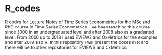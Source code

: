 # R_codes
R codes for Lecture Notes of Time Series Econometrics for the MSc and PhD course in Time Series Econometrics. I´ve been teaching this course since 2000 in an undergraduated level and after 2008 also as a graduated level. From 2000 up to 2018 I used EVIEWS and OxMetrics for the examples and after 2019 also R. In this repository I will present the codes in R and there will be to other repositories for EVIEWS and OxMetrics. 
